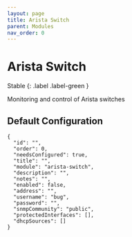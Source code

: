 ```yaml
---
layout: page
title: Arista Switch
parent: Modules
nav_order: 0
---
```


# Arista Switch

Stable
{: .label .label-green }

Monitoring and control of Arista switches

## Default Configuration

```
{
  "id": "",
  "order": 0,
  "needsConfigured": true,
  "title": "",
  "module": "arista-switch",
  "description": "",
  "notes": "",
  "enabled": false,
  "address": "",
  "username": "bug",
  "password": "",
  "snmpCommunity": "public",
  "protectedInterfaces": [],
  "dhcpSources": []
}
```
